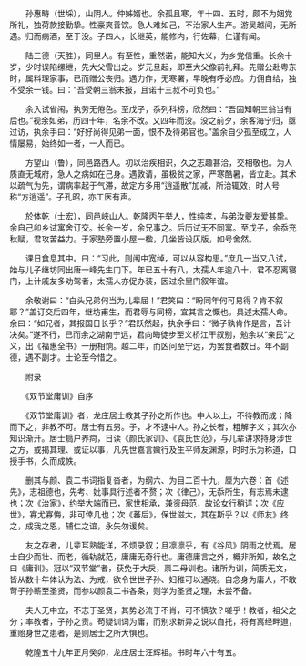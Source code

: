 <!-- { "loadSidebar": true } -->
　　孙惠畴（世埰），山阴人。仲姊婿也。余孤且寒，年十四、五时，颇不为姻党所礼，独荷款接勤挚。性豪爽善饮。急人难如己，不治家人生产。游吴越间，无所遇。归而病酒，至于没。子四人，长继英，能修内，行佐幕，仁谨有闻。

　　陆三德（天胜），同里人。有至性，重然诺，能知大义，为乡党信重。长余十岁，少时误陷缧绁，先大父雪出之。岁元旦起，即至大父像前礼拜。先赠公赴粤东时，属料理家事，已而赠公丧归。遇力作，无寒署，早晚有呼必应。力佣自给，独不受余一钱。曰：“吾受朝三翁未报，且诺十三叔不可负也。”

　　余入试省闱，执劳无倦色。至戊子，忝列科榜，欣然曰：“吾固知朝三翁当有后也。”视余如弟，历四十年，名余不改。又四年而没。没之前夕，余客海宁归，亟过访，执余手曰：“好好尚得见弟一面，恨不及待弟官也。”盖余自少孤至成立，人情屡易，始终如一者，一人而已。

　　方望山（鲁），同邑路西人。初以治疾相识，久之志趣甚洽，交相敬也。为人质直无城府，急人之病如在己身。遇敦请，虽极贫之家，严寒酷暑，皆立赴。其术以疏气为先，谓病率起于气滞，故定方多用“逍遥散”加减，所治辄效，时人号称“方逍遥”。子孔昭，亦工医有声。

　　於体乾（士宏），同邑峡山人。乾隆丙午举人，性纯孝，与弟汝夔友爱甚挚。余自己卯乡试寓舍订交。长余一岁，余兄事之。后历试无不同寓。至戊子，余忝充秋赋，君攻苦益力。于家塾旁置小屋一楹，几坐皆设仄版，如号舍然。

　　课日食息其中。曰：“习此，则闱中宽绰，可以从容构思。”庶几一当又八试，始与儿子继坊同出唐一峰先生门下。年已五十有八，太孺人年逾八十，君不忍离寝门，上计戚友多劝驾者，太孺人亦促办装，因过余里门叙年谊。

　　余敬谢曰：“白头兄弟何当为儿辈屈！”君笑曰：“盼同年何可易得？肯不叙耶？”盖订交后四年，继坊甫生，而君辱与同榜，宜其言之慨也。具述太孺人命。余曰：“如兄者，其报国日长乎？”君跃然起，执余手曰：“微子孰肯作是言，吾计决矣。”遂不行，已而余之湖南宁远，君向晦徒步至义桥江干叙别，勉余以“亲民”之义，出《福惠全书》一册相饷。越二年，而凶问至宁远，为罢食者数日。年不副德，遇不副才。士论至今惜之。

　　附录

　　《双节堂庸训》自序

　　《双节堂庸训》者，龙庄居士教其子孙之所作也。中人以上，不待教而成；降而下之，非教不可。居士有五男。子，才不逮中人。孙之长者，粗解字义；其次亦知识渐开。居士扃户养疴，日读《颜氏家训》、《袁氏世范》，与儿辈讲求持身涉世之方，或揭其理、或证以事，凡先世嘉言媺行及生平师友渊源，时时乐为称道，口授手书，久而成帙。

　　删其与颜、袁二书词指复沓者，为纲六、为目二百十九，厘为六卷：首《述先》，志祖德也，先考、妣事具行述者不赘；次《律己》，无忝所生，有志焉未逮也；次《治家》，约举大端而已，家世相承，兼资母范，故论女行稍详；次《应世》，寡尤寡悔，非可倖几也；次《蕃后》，保世滋大，其在斯乎？以《师友》终之，成我之恩，辅仁之谊，永矢勿谖矣。

　　友之存者，儿辈耳熟能详，不烦录叙；且凛凛乎，有《谷风》阴雨之忧焉。居士自少而壮、而老，循轨就范，庸庸无奇行也。庸德庸言之外，概非所知，故名之曰《庸训》。冠以“双节堂”者，获免于大戾，禀二母训也。诸所为训，简质无文，皆从数十年体认为法、为戒，欲令世世子孙、妇稚可以通晓。自念身为庸人，不敢苛子孙蕲至圣贤，而参以颜袁二书各条，则学为圣贤之理，未尝不备。

　　夫人无中立，不志于圣贤，其势必流于不肖，可不慎欤？嗟乎！教者，祖父之分；率教者，子孙之责。苟疑训词为庸，而别求新异之说以自托，将有离经畔道，重贻身世之患者，是则居士之所大惧也。

　　乾隆五十九年正月癸卯，龙庄居士汪辉祖。书时年六十有五。
